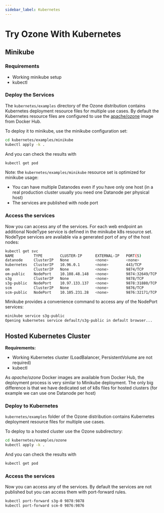 ```yaml
---
sidebar_label: Kubernetes
---
```

<!---
  Licensed to the Apache Software Foundation (ASF) under one or more
  contributor license agreements.  See the NOTICE file distributed with
  this work for additional information regarding copyright ownership.
  The ASF licenses this file to You under the Apache License, Version 2.0
  (the "License"); you may not use this file except in compliance with
  the License.  You may obtain a copy of the License at

      http://www.apache.org/licenses/LICENSE-2.0

  Unless required by applicable law or agreed to in writing, software
  distributed under the License is distributed on an "AS IS" BASIS,
  WITHOUT WARRANTIES OR CONDITIONS OF ANY KIND, either express or implied.
  See the License for the specific language governing permissions and
  limitations under the License.
-->

# Try Ozone With Kubernetes

## Minikube

### Requirements

* Working minikube setup
* kubectl
### Deploy the Services
The `kubernetes/examples` directory of the Ozone distribution contains Kubernetes deployment resource files for multiple use cases. By default the Kubernetes resource files are configured to use the [apache/ozone](https://hub.docker.com/r/apache/ozone) image from Docker Hub.

To deploy it to minikube, use the minikube configuration set:

``` bash
cd kubernetes/examples/minikube
kubectl apply -k .
```

And you can check the results with

``` bash
kubectl get pod
```

Note: the `kubernetes/examples/minikube` resource set is optimized for minikube usage:

* You can have multiple Datanodes even if you have only one host (in a real production cluster usually you need one Datanode per physical host)
* The services are published with node port

### Access the services

Now you can access any of the services. For each web endpoint an additional NodeType service is defined in the minikube k8s resource set. NodeType services are available via a generated port of any of the host nodes:

``` bash
kubectl get svc
NAME         TYPE        CLUSTER-IP      EXTERNAL-IP   PORT(S)          AGE
datanode     ClusterIP   None            <none>        <none>           27s
kubernetes   ClusterIP   10.96.0.1       <none>        443/TCP          118m
om           ClusterIP   None            <none>        9874/TCP         27s
om-public    NodePort    10.108.48.148   <none>        9874:32649/TCP   27s
s3g          ClusterIP   None            <none>        9878/TCP         27s
s3g-public   NodePort    10.97.133.137   <none>        9878:31880/TCP   27s
scm          ClusterIP   None            <none>        9876/TCP         27s
scm-public   NodePort    10.105.231.28   <none>        9876:32171/TCP   27s
```

Minikube provides a convenience command to access any of the NodePort services:

``` bash
minikube service s3g-public
Opening kubernetes service default/s3g-public in default browser...
```

## Hosted Kubernetes Cluster

**Requirements:**

* Working Kubernetes cluster (LoadBalancer, PersistentVolume are not required)
* kubectl

As *apache/ozone* Docker images are available from Docker Hub, the deployment process is very similar to Minikube deployment. The only big difference is that we have dedicated set of k8s files for hosted clusters (for example we can use one Datanode per host)

### Deploy to Kubernetes

`kubernetes/examples` folder of the Ozone distribution contains Kubernetes deployment resource files for multiple use cases.

To deploy to a hosted cluster use the Ozone subdirectory:

``` bash
cd kubernetes/examples/ozone
kubectl apply -k .
```

And you can check the results with

``` bash
kubectl get pod
```

### Access the services

Now you can access any of the services. By default the services are not published but you can access them with port-forward rules.

``` bash
kubectl port-forward s3g-0 9878:9878
kubectl port-forward scm-0 9876:9876
```
